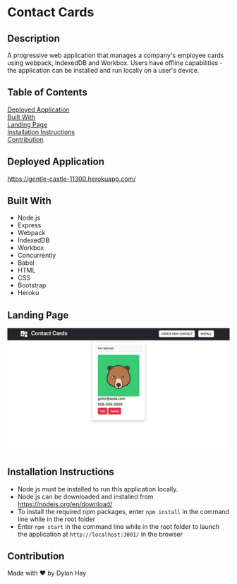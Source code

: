 # Contact Cards

## Description
A progressive web application that manages a company's employee cards using webpack, IndexedDB and Workbox. Users have offline capabilities - the application can be installed and run locally on a user's device.

## Table of Contents
[Deployed Application](#deployed-application)  
[Built With](#built-with)  
[Landing Page](#landing-page)  
[Installation Instructions](#installation-instructions)  
[Contribution](#contribution) 

## Deployed Application
https://gentle-castle-11300.herokuapp.com/

## Built With
* Node.js
* Express
* Webpack
* IndexedDB
* Workbox
* Concurrently
* Babel
* HTML
* CSS
* Bootstrap
* Heroku

## Landing Page
![Screenshot](./assets/images/contact-card-land2.png "Landing Page")

## Installation Instructions  

* Node.js must be installed to run this application locally.
* Node.js can be downloaded and installed from https://nodejs.org/en/download/  
* To install the required npm packages, enter `npm install` in the command line while in the root folder
* Enter `npm start` in the command line while in the root folder to launch the application at `http://localhost:3001/` in the browser

## Contribution
Made with ❤️ by Dylan Hay